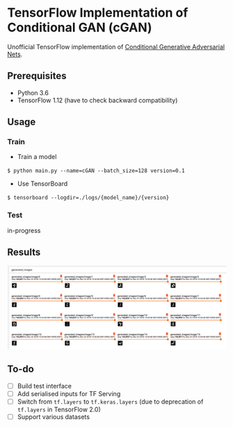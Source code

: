 # TensorFlow Implementation of Conditional GAN (cGAN)

Unofficial TensorFlow implementation of [Conditional Generative Adversarial Nets](https://arxiv.org/abs/1411.1784). 

## Prerequisites
* Python 3.6
* TensorFlow 1.12 (have to check backward compatibility)

## Usage

### Train

* Train a model

`$ python main.py --name=cGAN --batch_size=128 version=0.1`

* Use TensorBoard

`$ tensorboard --logdir=./logs/{model_name}/{version}`

### Test

in-progress

## Results

![mnist results](assets/results.png)

## To-do

-[ ] Build test interface
-[ ] Add serialised inputs for TF Serving
-[ ] Switch from `tf.layers` to `tf.keras.layers` (due to deprecation of `tf.layers` in TensorFlow 2.0)  
-[ ] Support various datasets